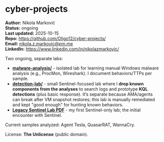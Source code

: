 # cyber-projects
**Author:** Nikola Marković  
**Status:** ongoing                                                                                                                              
**Last updated:** 2025-10-15  
**Repo:** https://github.com/Oligo12/cyber-projects/                                                                   
**Email:** nikola.z.markovic@pm.me                                                                                                 
**LinkedIn:** https://www.linkedin.com/in/nikolazmarkovic/  

Two ongoing, separate labs:

- [**malware-analysis/**](/malware-analysis) - isolated lab for learning manual Windows malware analysis (e.g., ProcMon, Wireshark). I document behaviors/TTPs per sample.
- [**detection-lab/**](/detection-lab) - small Sentinel-focused lab where I **drop known components from the analyses** to search logs and prototype **KQL detections** (plus basic response). It’s separate because AMA/agents can break after VM snapshot restores; this lab is manually remediated and kept "good enough" for hunting known behaviors.
- [**Legacy Sentinel Lab PDF**](legacy/Legacy-Sentinel-Lab.pdf) - my first Sentinel-only lab; the initial encounter with Sentinel.

Current samples analyzed: Agent Tesla, QuasarRAT, WannaCry.

License: **The Unlicense** (public domain).
